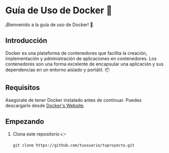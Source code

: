 # Guía de Uso de Docker :whale:

¡Bienvenido a la guía de uso de Docker! :rocket:

## Introducción
Docker es una plataforma de contenedores que facilita la creación, implementación y administración de aplicaciones en contenedores. Los contenedores son una forma excelente de encapsular una aplicación y sus dependencias en un entorno aislado y portátil. :package:

## Requisitos
Asegúrate de tener Docker instalado antes de continuar. Puedes descargarlo desde [Docker's Website]([https://www.docker.com/](https://docs.docker.com/desktop/install/windows-install/)).

## Empezando
1. Clona este repositorio :point_right:
   ```shell
   git clone https://github.com/tuusuario/tuproyecto.git
